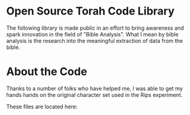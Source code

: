 # Open Source Torah Code Library
The following library is made public in an effort to bring awareness and spark innovation in the field of "Bible Analysis".  What I mean by bible analysis is the research into the meaningful extraction of data from the bible.

# About the Code
Thanks to a number of folks who have helped me, I was able to get my hands hands on the original character set used in the Rips experiment.  

These files are located here:

